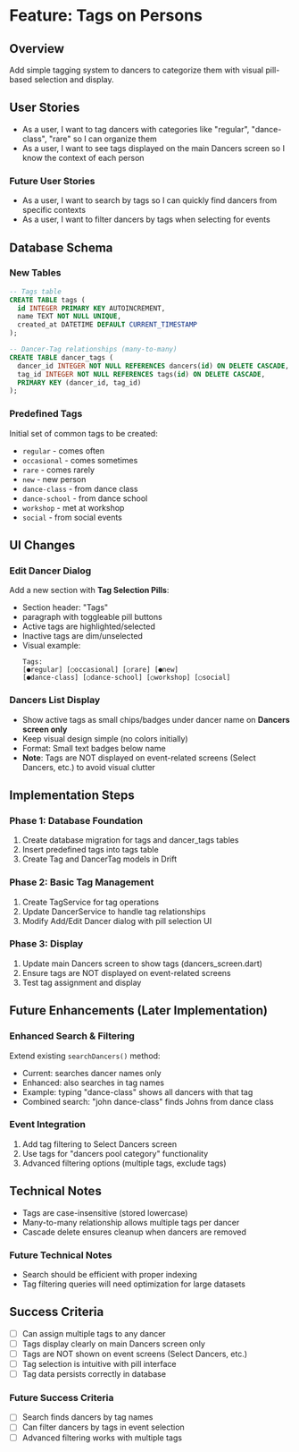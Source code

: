# Feature: Tags on Persons

## Overview
Add simple tagging system to dancers to categorize them with visual pill-based selection and display.

## User Stories
- As a user, I want to tag dancers with categories like "regular", "dance-class", "rare" so I can organize them
- As a user, I want to see tags displayed on the main Dancers screen so I know the context of each person

### Future User Stories
- As a user, I want to search by tags so I can quickly find dancers from specific contexts
- As a user, I want to filter dancers by tags when selecting for events

## Database Schema

### New Tables
```sql
-- Tags table
CREATE TABLE tags (
  id INTEGER PRIMARY KEY AUTOINCREMENT,
  name TEXT NOT NULL UNIQUE,
  created_at DATETIME DEFAULT CURRENT_TIMESTAMP
);

-- Dancer-Tag relationships (many-to-many)
CREATE TABLE dancer_tags (
  dancer_id INTEGER NOT NULL REFERENCES dancers(id) ON DELETE CASCADE,
  tag_id INTEGER NOT NULL REFERENCES tags(id) ON DELETE CASCADE,
  PRIMARY KEY (dancer_id, tag_id)
);
```

### Predefined Tags
Initial set of common tags to be created:
- `regular` - comes often
- `occasional` - comes sometimes  
- `rare` - comes rarely
- `new` - new person
- `dance-class` - from dance class
- `dance-school` - from dance school
- `workshop` - met at workshop
- `social` - from social events

## UI Changes

### Edit Dancer Dialog
Add a new section with **Tag Selection Pills**:
- Section header: "Tags"
- paragraph with toggleable pill buttons
- Active tags are highlighted/selected
- Inactive tags are dim/unselected
- Visual example:
  ```
  Tags:
  [●regular] [○occasional] [○rare] [●new]
  [●dance-class] [○dance-school] [○workshop] [○social]
  ```

### Dancers List Display
- Show active tags as small chips/badges under dancer name on **Dancers screen only**
- Keep visual design simple (no colors initially)
- Format: Small text badges below name
- **Note**: Tags are NOT displayed on event-related screens (Select Dancers, etc.) to avoid visual clutter

## Implementation Steps

### Phase 1: Database Foundation
1. Create database migration for tags and dancer_tags tables
2. Insert predefined tags into tags table
3. Create Tag and DancerTag models in Drift

### Phase 2: Basic Tag Management
1. Create TagService for tag operations
2. Update DancerService to handle tag relationships
3. Modify Add/Edit Dancer dialog with pill selection UI

### Phase 3: Display
1. Update main Dancers screen to show tags (dancers_screen.dart)
2. Ensure tags are NOT displayed on event-related screens
3. Test tag assignment and display

## Future Enhancements (Later Implementation)

### Enhanced Search & Filtering
Extend existing `searchDancers()` method:
- Current: searches dancer names only
- Enhanced: also searches in tag names
- Example: typing "dance-class" shows all dancers with that tag
- Combined search: "john dance-class" finds Johns from dance class

### Event Integration
1. Add tag filtering to Select Dancers screen
2. Use tags for "dancers pool category" functionality
3. Advanced filtering options (multiple tags, exclude tags)

## Technical Notes
- Tags are case-insensitive (stored lowercase)
- Many-to-many relationship allows multiple tags per dancer
- Cascade delete ensures cleanup when dancers are removed

### Future Technical Notes
- Search should be efficient with proper indexing
- Tag filtering queries will need optimization for large datasets

## Success Criteria
- [ ] Can assign multiple tags to any dancer
- [ ] Tags display clearly on main Dancers screen only
- [ ] Tags are NOT shown on event screens (Select Dancers, etc.)
- [ ] Tag selection is intuitive with pill interface
- [ ] Tag data persists correctly in database

### Future Success Criteria
- [ ] Search finds dancers by tag names
- [ ] Can filter dancers by tags in event selection
- [ ] Advanced filtering works with multiple tags 